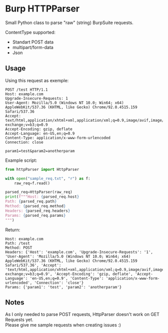 # Burp HTTPParser

Small Python class to parse "raw" (string) BurpSuite requests.

ContentType supported:
- Standart POST data
- multipart/form-data
- Json


## Usage

Using this request as exemple:
```
POST /test HTTP/1.1
Host: example.com
Upgrade-Insecure-Requests: 1
User-Agent: Mozilla/5.0 (Windows NT 10.0; Win64; x64) AppleWebKit/537.36 (KHTML, like Gecko) Chrome/92.0.4515.159 Safari/537.36
Accept: text/html,application/xhtml+xml,application/xml;q=0.9,image/avif,image/webp,image/apng,*/*;q=0.8,application/signed-exchange;v=b3;q=0.9
Accept-Encoding: gzip, deflate
Accept-Language: en-US,en;q=0.9
Content-Type: application/x-www-form-urlencoded
Connection: close

param1=test&param2=anotherparam
```
Example script:
```python
from httpParser import HttpParser

with open("sample_req.txt", "r") as f:
    raw_req=f.read()

parsed_req=HttpParser(raw_req)
print(f"""Host: {parsed_req.host}
Path: {parsed_req.path}
Method: {parsed_req.method}
Headers: {parsed_req.headers}
Params: {parsed_req.params}
""")
```
Return:
```
Host: example.com
Path: /test
Method: POST
Headers: {'Host': 'example.com', 'Upgrade-Insecure-Requests': '1', 'User-Agent': 'Mozilla/5.0 (Windows NT 10.0; Win64; x64) AppleWebKit/537.36 (KHTML, like Gecko) Chrome/92.0.4515.159 Safari/537.36', 'Accept': 'text/html,application/xhtml+xml,application/xml;q=0.9,image/avif,image/webp,image/apng,*/*;q=0.8,application/signed-exchange;v=b3;q=0.9', 'Accept-Encoding': 'gzip, deflate', 'Accept-Language': 'en-US,en;q=0.9', 'Content-Type': 'application/x-www-form-urlencoded', 'Connection': 'close'}
Params: {'param1': 'test', 'param2': 'anotherparam'}
```

## Notes

As I only needed to parse POST requests, HttpParser doesn't work on GET Requests yet.  
Please give me sample requests when creating issues :)



